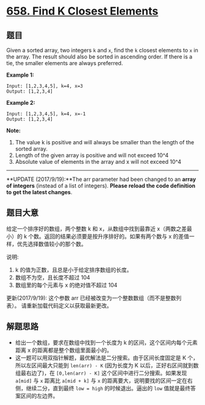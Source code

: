 # [658. Find K Closest Elements](https://leetcode.com/problems/find-k-closest-elements/)


## 题目

Given a sorted array, two integers `k` and `x`, find the `k` closest elements to `x` in the array. The result should also be sorted in ascending order. If there is a tie, the smaller elements are always preferred.

**Example 1:**

    Input: [1,2,3,4,5], k=4, x=3
    Output: [1,2,3,4]

**Example 2:**

    Input: [1,2,3,4,5], k=4, x=-1
    Output: [1,2,3,4]

**Note:**

1. The value k is positive and will always be smaller than the length of the sorted array.
2. Length of the given array is positive and will not exceed 10^4
3. Absolute value of elements in the array and x will not exceed 10^4

---

**UPDATE (2017/9/19):**The arr parameter had been changed to an **array of integers** (instead of a list of integers). **Please reload the code definition to get the latest changes**.


## 题目大意


给定一个排序好的数组，两个整数 k 和 x，从数组中找到最靠近 x（两数之差最小）的 k 个数。返回的结果必须要是按升序排好的。如果有两个数与 x 的差值一样，优先选择数值较小的那个数。


说明:

1. k 的值为正数，且总是小于给定排序数组的长度。
2. 数组不为空，且长度不超过 104
3. 数组里的每个元素与 x 的绝对值不超过 104
 

更新(2017/9/19):
这个参数 arr 已经被改变为一个整数数组（而不是整数列表）。 请重新加载代码定义以获取最新更改。




## 解题思路


- 给出一个数组，要求在数组中找到一个长度为 k 的区间，这个区间内每个元素距离 x 的距离都是整个数组里面最小的。
- 这一题可以用双指针解题，最优解法是二分搜索。由于区间长度固定是 K 个，所以左区间最大只能到 `len(arr) - K` (因为长度为 K 以后，正好右区间就到数组最右边了)，在 `[0,len(arr) - K]` 这个区间中进行二分搜索。如果发现 `a[mid]` 与 `x` 距离比 `a[mid + k]` 与 `x` 的距离要大，说明要找的区间一定在右侧，继续二分，直到最终 `low = high` 的时候退出。逼出的 `low` 值就是最终答案区间的左边界。
